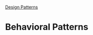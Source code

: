 [Design Patterns](../README.md)

# Behavioral Patterns
<!--
TODO:
- [Barrier](./barrier/README.md)
- [Future](./future/README.md)
- [Pipeline](./pipeline/README.md)

- [Workers Pool](./workers-pool/README.md)
- [Publish/Subscriber](./publish-subscriber/README.md)
-->
